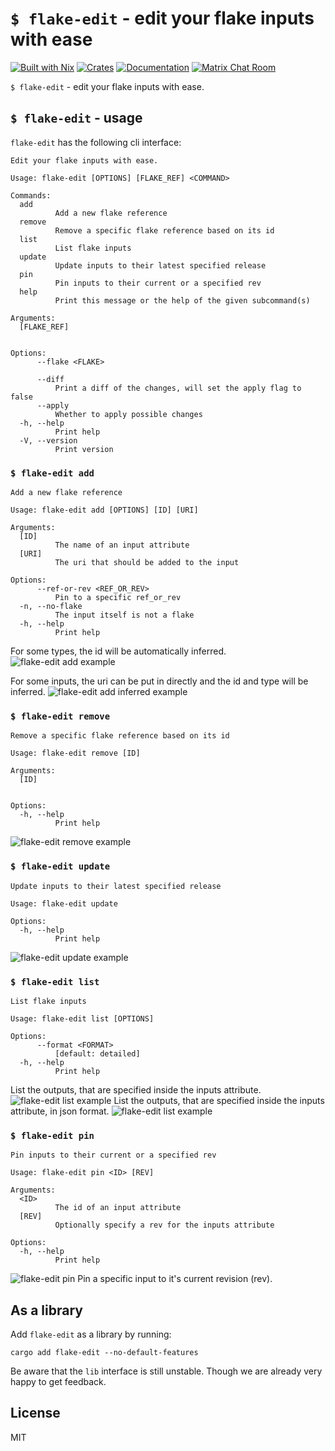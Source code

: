 # `$ flake-edit` - edit your flake inputs with ease
[![Built with Nix](https://img.shields.io/static/v1?label=built%20with&message=nix&color=5277C3&logo=nixos&style=flat-square&logoColor=ffffff)](https://builtwithnix.org)
[![Crates](https://img.shields.io/crates/v/flake-edit?style=flat-square)](https://crates.io/crates/flake-edit)
[![Documentation](https://img.shields.io/badge/flake_edit-documentation-fc0060?style=flat-square)](https://docs.rs/flake-edit)
[![Matrix Chat Room](https://img.shields.io/badge/chat-on%20matrix-1d7e64?logo=matrix&style=flat-square)](https://matrix.to/#/#flake-edit:matrix.org)

`$ flake-edit` - edit your flake inputs with ease.

## `$ flake-edit` - usage

`flake-edit` has the following cli interface:

<!-- `$ flake-edit help` -->

```
Edit your flake inputs with ease.

Usage: flake-edit [OPTIONS] [FLAKE_REF] <COMMAND>

Commands:
  add
          Add a new flake reference
  remove
          Remove a specific flake reference based on its id
  list
          List flake inputs
  update
          Update inputs to their latest specified release
  pin
          Pin inputs to their current or a specified rev
  help
          Print this message or the help of the given subcommand(s)

Arguments:
  [FLAKE_REF]
          

Options:
      --flake <FLAKE>
          
      --diff
          Print a diff of the changes, will set the apply flag to false
      --apply
          Whether to apply possible changes
  -h, --help
          Print help
  -V, --version
          Print version
```

### `$ flake-edit add`
<!-- `$ flake-edit help add` -->

```
Add a new flake reference

Usage: flake-edit add [OPTIONS] [ID] [URI]

Arguments:
  [ID]
          The name of an input attribute
  [URI]
          The uri that should be added to the input

Options:
      --ref-or-rev <REF_OR_REV>
          Pin to a specific ref_or_rev
  -n, --no-flake
          The input itself is not a flake
  -h, --help
          Print help
```
For some types, the id will be automatically inferred.
![flake-edit add example](https://vhs.charm.sh/vhs-iJiVTOvSd8V9WEl79Ie68.gif)

For some inputs, the uri can be put in directly and the id and type will be inferred.
![flake-edit add inferred example](https://vhs.charm.sh/vhs-3RsaCQO9CAznelPup2kDgV.gif
)

### `$ flake-edit remove`
<!-- `$ flake-edit help remove` -->

```
Remove a specific flake reference based on its id

Usage: flake-edit remove [ID]

Arguments:
  [ID]
          

Options:
  -h, --help
          Print help
```
![flake-edit remove example](https://vhs.charm.sh/vhs-1Uo70AaoEMuYh2UR1JVARD.gif)

### `$ flake-edit update`
<!-- `$ flake-edit help update` -->

```
Update inputs to their latest specified release

Usage: flake-edit update

Options:
  -h, --help
          Print help
```

![flake-edit update example](https://vhs.charm.sh/vhs-V3ryrOu4Sd1ZU1KmvULCN.gif)

### `$ flake-edit list`
<!-- `$ flake-edit help list` -->

```
List flake inputs

Usage: flake-edit list [OPTIONS]

Options:
      --format <FORMAT>
          [default: detailed]
  -h, --help
          Print help
```
List the outputs, that are specified inside the inputs attribute.
![flake-edit list example](https://vhs.charm.sh/vhs-2ZSgdhkzBe3eoxuYtM1JL6.gif)
List the outputs, that are specified inside the inputs attribute, in json format.
![flake-edit list example](https://vhs.charm.sh/vhs-35E6eiL63lFTSC70rQyE1Y.gif)

### `$ flake-edit pin`
<!-- `$ flake-edit help pin` -->

```
Pin inputs to their current or a specified rev

Usage: flake-edit pin <ID> [REV]

Arguments:
  <ID>
          The id of an input attribute
  [REV]
          Optionally specify a rev for the inputs attribute

Options:
  -h, --help
          Print help
```
![flake-edit pin](https://vhs.charm.sh/vhs-629lX7LqP4MS1aHffb4Ufh.gif)
Pin a specific input to it's current revision (rev).


## As a library

Add `flake-edit` as a library by running:

```
cargo add flake-edit --no-default-features
```

Be aware that the `lib` interface is still unstable.
Though we are already very happy to get feedback.

## License
MIT
